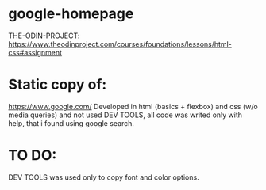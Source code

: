# google-homepage

THE-ODIN-PROJECT:
https://www.theodinproject.com/courses/foundations/lessons/html-css#assignment
# Static copy of:
https://www.google.com/
Developed in html (basics + flexbox) and css (w/o media queries) and not used DEV TOOLS, all code was writed only with help, that i found using google search.
# TO DO:
DEV TOOLS was used only to copy font and color options.

